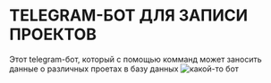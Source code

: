 __TELEGRAM-БОТ ДЛЯ ЗАПИСИ ПРОЕКТОВ__
=
Этот telegram-бот, который с помощью комманд может заносить данные о различных проетах в базу данных
![какой-то бот](https://ortodont46.ru/images/telegram-bot.png)
